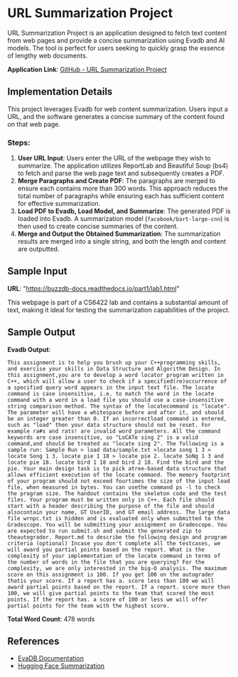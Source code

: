 # URL Summarization Project

URL Summarization Project is an application designed to fetch text content from web pages and provide a concise summarization using Evadb and AI models. The tool is perfect for users seeking to quickly grasp the essence of lengthy web documents.

**Application Link**: [GitHub - URL Summarization Project](https://github.com/Pb314314/EvaDB_project)

## Implementation Details

This project leverages Evadb for web content summarization. Users input a URL, and the software generates a concise summary of the content found on that web page.

### Steps:

1. **User URL Input**: Users enter the URL of the webpage they wish to summarize. The application utilizes ReportLab and Beautiful Soup (bs4) to fetch and parse the web page text and subsequently creates a PDF.
2. **Merge Paragraphs and Create PDF**: The paragraphs are merged to ensure each contains more than 300 words. This approach reduces the total number of paragraphs while ensuring each has sufficient content for effective summarization.
3. **Load PDF to Evadb, Load Model, and Summarize**: The generated PDF is loaded into Evadb. A summarization model (`facebook/bart-large-cnn`) is then used to create concise summaries of the content.
4. **Merge and Output the Obtained Summarization**: The summarization results are merged into a single string, and both the length and content are outputted.

## Sample Input

**URL**: "https://buzzdb-docs.readthedocs.io/part1/lab1.html"

This webpage is part of a CS6422 lab and contains a substantial amount of text, making it ideal for testing the summarization capabilities of the project.

## Sample Output

**Evadb Output**:

```text
This assignment is to help you brush up your C++programming skills, and exercise your skills in Data Structure and Algorithm Design. In this assignment,you are to develop a word locator program written in C++, which will allow a user to check if a specified(re)occurrence of a specified query word appears in the input text file. The locate command is case insensitive, i.e. to match the word in the locate command with a word in a load file you should use a case-insensitive string comparison method. The syntax of the locatecommand is "locate". The parameter will have a whitespace before and after it, and should be an integer greater than 0. If an incorrectload command is entered, such as "load" then your data structure should not be reset. For example ra#s and rats! are invalid word parameters. All the command keywords are case insensitive, so "LoCATe sing 2" is a valid command,and should be treated as "locate sing 2". The following is a sample run: Sample Run > load data/sample.txt >locate song 1 3 > locate Song 1 3. locate pie 1 18 > locate pie 2. locate SoNg 1 3 and locate pie 18. locate bird 1 18 and bird 2 18. Find the bird and the pie. Your main design task is to pick atree-based data structure that allows efficient execution of the locate command. The memory footprint of your program should not exceed fourtimes the size of the input load file, when measured in bytes. You can usethe command ps -l to check the program size. The handout contains the skeleton code and the test files. Your program must be written only in C++. Each file should start with a header describing the purpose of the file and should alsocontain your name, GT UserID, and GT email address. The large data file wrnpc.txt is hidden and is evaluated only when submitted to the Gradescope. You will be submitting your assignment on Gradescope. You are expected to run submit.sh and submit the generated zip to theautograder. Report.md to describe the following design and program criteria (optional) Incase you don't complete all the testcases, we will award you partial points based on the report. What is the complexity of your implementation of the locate command in terms of the number of words in the file that you are querying? For the complexity, we are only interested in the big-O analysis. The maximum score on this assignment is 100. If you get 100 on the autograder thatis your score. If a report has a. score less than 100 we will award partial points based on the report. If a report. score more than 100, we will give partial points to the team that scored the most points. If the report has. a score of 100 or less we will offer partial points for the team with the highest score.
```

**Total Word Count**: 478 words

## References

- [EvaDB Documentation](https://evadb.readthedocs.io/en/latest/source/usecases/text-summarization.html#ai-query-using-registered-functions)
- [Hugging Face Summarization](https://huggingface.co/docs/transformers/tasks/summarization)

